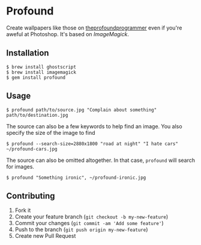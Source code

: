 # Profound

Create wallpapers like those on [theprofoundprogrammer](http://theprofoundprogrammer.com) even if you're aweful at Photoshop. It's based on *ImageMagick*.

## Installation

    $ brew install ghostscript
    $ brew install imagemagick
    $ gem install profound

## Usage

    $ profound path/to/source.jpg "Complain about something" path/to/destination.jpg

The source can also be a few keywords to help find an image. You also specify the size of the image to find

    $ profound --search-size=2880x1800 "road at night" "I hate cars" ~/profound-cars.jpg

The source can also be omitted altogether. In that case, `profound` will search for images.

    $ profound "Something ironic", ~/profound-ironic.jpg

## Contributing

1. Fork it
2. Create your feature branch (`git checkout -b my-new-feature`)
3. Commit your changes (`git commit -am 'Add some feature'`)
4. Push to the branch (`git push origin my-new-feature`)
5. Create new Pull Request
